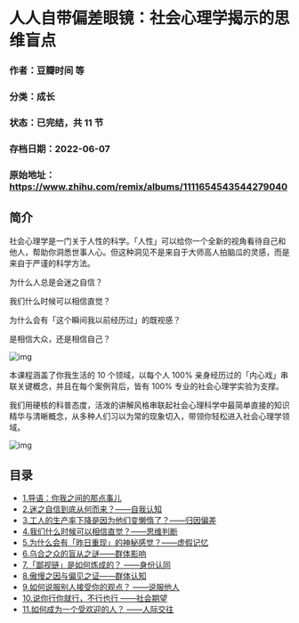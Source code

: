 # 人人自带偏差眼镜：社会心理学揭示的思维盲点

### 作者：豆瓣时间 等

### 分类：成长

### 状态：已完结，共 11 节

### 存档日期：2022-06-07

### 原始地址：https://www.zhihu.com/remix/albums/1111654543544279040


## 简介
社会心理学是一门关于人性的科学。「人性」可以给你一个全新的视角看待自己和他人，帮助你洞悉世事人心。但这种洞见不是来自于大师高人拍脑瓜的灵感，而是来自于严谨的科学方法。


为什么人总是会迷之自信？


我们什么时候可以相信直觉？


为什么会有「这个瞬间我以前经历过」的既视感？


是相信大众，还是相信自己？


  



![img](https://pic3.zhimg.com/v2-e59bf5be7cd0c5866df6c0ad899ad6e9.jpg)

  



本课程涵盖了你我生活的 10 个领域，以每个人 100% 亲身经历过的「内心戏」串联关键概念，并且在每个案例背后，皆有 100% 专业的社会心理学实验为支撑。


我们用硬核的科普态度，活泼的讲解风格串联起社会心理科学中最简单直接的知识精华与清晰概念，从多种人们习以为常的现象切入，带领你轻松进入社会心理学领域。


  



![img](https://pic4.zhimg.com/v2-ce04bf0b2f295783d20942dc82a76e6a.png)

  





## 目录
- [1.导语：你我之间的那点事儿](1.导语：你我之间的那点事儿.md)
- [2.迷之自信到底从何而来？——自我认知](2.迷之自信到底从何而来？——自我认知.md)
- [3.工人的生产率下降是因为他们变懒惰了？——归因偏差](3.工人的生产率下降是因为他们变懒惰了？——归因偏差.md)
- [4.我们什么时候可以相信直觉？——思维判断](4.我们什么时候可以相信直觉？——思维判断.md)
- [5.为什么会有「昨日重现」的神秘感觉？——虚假记忆](5.为什么会有「昨日重现」的神秘感觉？——虚假记忆.md)
- [6.乌合之众的盲从之谜——群体影响](6.乌合之众的盲从之谜——群体影响.md)
- [7.「鄙视链」是如何炼成的？ ——身份认同](7.「鄙视链」是如何炼成的？%20——身份认同.md)
- [8.傲慢之因与偏见之证——群体认知](8.傲慢之因与偏见之证——群体认知.md)
- [9.如何说服别人接受你的观点？ ——说服他人](9.如何说服别人接受你的观点？%20——说服他人.md)
- [10.说你行你就行，不行也行 ——社会期望](10.说你行你就行，不行也行%20——社会期望.md)
- [11.如何成为一个受欢迎的人？ ——人际交往](11.如何成为一个受欢迎的人？%20——人际交往.md)